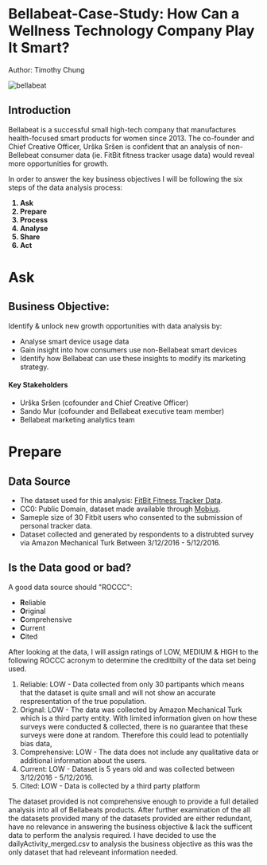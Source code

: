 # Bellabeat-Case-Study: How Can a Wellness Technology Company Play It Smart?

Author: Timothy Chung

![bellabeat](https://images.squarespace-cdn.com/content/v1/5728a8934c2f851f7869e740/1471378814643-EWDK54XMPVMM37YWKJD2/Unknown.png?format=1500w)

## Introduction
Bellabeat is a successful small high-tech company that manufactures health-focused smart products for women since 2013. 
The co-founder and Chief Creative Officer, Urška Sršen is confident that an analysis of non-Bellebeat consumer data (ie. FitBit fitness tracker usage data) would reveal more opportunities for growth.

In order to answer the key business objectives I will be following the six steps of the data analysis process: <b>
1. Ask
2. Prepare
3. Process
4. Analyse
5. Share
6. Act
</b>

# Ask
## Business Objective:
Identify & unlock new growth opportunities with data analysis by:

- Analyse smart device usage data
- Gain insight into how consumers use non-Bellabeat smart devices
- Identify how Bellabeat can use these insights to modify its marketing strategy.


#### Key Stakeholders
- Urška Sršen (cofounder and Chief Creative Officer)
- Sando Mur (cofounder and Bellabeat executive team member)
- Bellabeat marketing analytics team

# Prepare
## Data Source
- The dataset used for this analysis: [FitBit Fitness Tracker Data](https://www.kaggle.com/arashnic/fitbit).
- CC0: Public Domain, dataset made available through [Mobius](https://www.kaggle.com/arashnic).
- Sameple size of 30 Fitbit users who consented to the submission of personal tracker data.
- Dataset collected and generated by respondents to a distrubted survey via Amazon Mechanical Turk Between 3/12/2016 - 5/12/2016.

## Is the Data good or bad?
A good data source should "ROCCC":
- <b>R</b>eliable
- <b>O</b>riginal
- <b>C</b>omprehensive
- <b>C</b>urrent
- <b>C</b>ited 

After looking at the data, I will assign ratings of LOW, MEDIUM & HIGH to the following ROCCC acronym to determine the creditbilty of the data set being used.
1. Reliable: LOW - Data collected from only 30 partipants which means that the dataset is quite small and will not show an accurate respresentation of the true population.
2. Orignal: LOW - The data was collected by Amazon Mechanical Turk which is a third party entity. With limited information given on how these surveys were conducted & collected, there is no guarantee that these surveys were done at random. Therefore this could lead to potentially bias data,
3. Comprehensive: LOW - The data does not include any qualitative data or additional information about the users.
4. Current: LOW - Dataset is 5 years old and was collected between 3/12/2016 - 5/12/2016.
5. Cited: LOW - Data is collected by a third party platform

The dataset provided is not comprehensive enough to provide a full detailed analysis into all of Bellabeats products. After further examination of the all the datasets provided many of the datasets provided are either redundant, have no relevance in answering the business objective & lack the sufficent data to perform the analysis required.
I have decided to use the dailyActivity_merged.csv to analysis the business objective as this was the only dataset that had releveant information needed.
